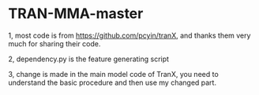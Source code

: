 # TRAN-MMA-master
1, most code is from https://github.com/pcyin/tranX, and thanks them very much for sharing their code.

2, dependency.py is the feature generating script

3, change is made in the main model code of TranX, you need to understand the basic procedure and then use my changed part. 
